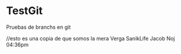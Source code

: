 # TestGit

Pruebas de branchs en git



//esto es una copia de que somos la mera Verga SanikLife Jacob Noj 04:36pm